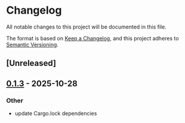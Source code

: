 # Changelog

All notable changes to this project will be documented in this file.

The format is based on [Keep a Changelog](https://keepachangelog.com/en/1.0.0/),
and this project adheres to [Semantic Versioning](https://semver.org/spec/v2.0.0.html).

## [Unreleased]

## [0.1.3](https://github.com/onsails/ccsync/compare/ccsync-v0.1.2...ccsync-v0.1.3) - 2025-10-28

### Other

- update Cargo.lock dependencies

